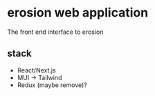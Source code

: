 # erosion web application
The front end interface to erosion

## stack
- React/Next.js
- MUI -> Tailwind
- Redux (maybe remove)?
